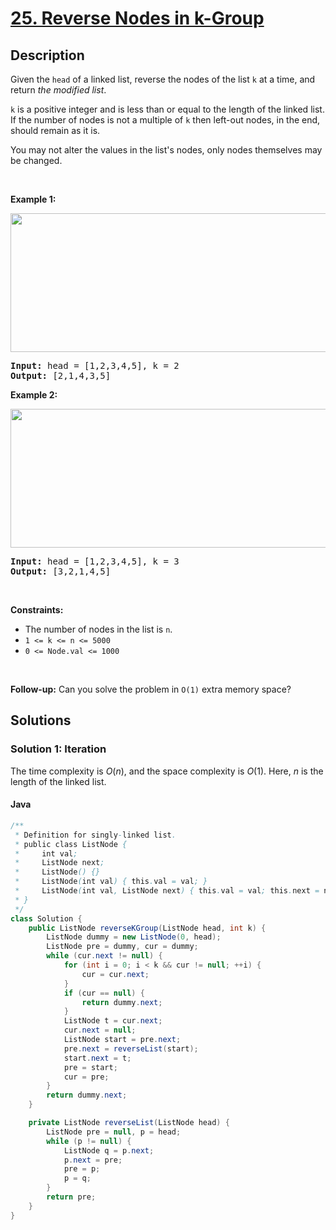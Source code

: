 
# [25. Reverse Nodes in k-Group](https://leetcode.com/problems/reverse-nodes-in-k-group)


## Description


<p>Given the <code>head</code> of a linked list, reverse the nodes of the list <code>k</code> at a time, and return <em>the modified list</em>.</p>

<p><code>k</code> is a positive integer and is less than or equal to the length of the linked list. If the number of nodes is not a multiple of <code>k</code> then left-out nodes, in the end, should remain as it is.</p>

<p>You may not alter the values in the list&#39;s nodes, only nodes themselves may be changed.</p>

<p>&nbsp;</p>
<p><strong class="example">Example 1:</strong></p>
<img alt="" src="https://fastly.jsdelivr.net/gh/doocs/leetcode@main/solution/0000-0099/0025.Reverse%20Nodes%20in%20k-Group/images/reverse_ex1.jpg" style="width: 542px; height: 222px;" />
<pre>
<strong>Input:</strong> head = [1,2,3,4,5], k = 2
<strong>Output:</strong> [2,1,4,3,5]
</pre>

<p><strong class="example">Example 2:</strong></p>
<img alt="" src="https://fastly.jsdelivr.net/gh/doocs/leetcode@main/solution/0000-0099/0025.Reverse%20Nodes%20in%20k-Group/images/reverse_ex2.jpg" style="width: 542px; height: 222px;" />
<pre>
<strong>Input:</strong> head = [1,2,3,4,5], k = 3
<strong>Output:</strong> [3,2,1,4,5]
</pre>

<p>&nbsp;</p>
<p><strong>Constraints:</strong></p>

<ul>
	<li>The number of nodes in the list is <code>n</code>.</li>
	<li><code>1 &lt;= k &lt;= n &lt;= 5000</code></li>
	<li><code>0 &lt;= Node.val &lt;= 1000</code></li>
</ul>

<p>&nbsp;</p>
<p><strong>Follow-up:</strong> Can you solve the problem in <code>O(1)</code> extra memory space?</p>


## Solutions


### Solution 1: Iteration

The time complexity is $O(n)$, and the space complexity is $O(1)$. Here, $n$ is the length of the linked list.


#### Java

```java
/**
 * Definition for singly-linked list.
 * public class ListNode {
 *     int val;
 *     ListNode next;
 *     ListNode() {}
 *     ListNode(int val) { this.val = val; }
 *     ListNode(int val, ListNode next) { this.val = val; this.next = next; }
 * }
 */
class Solution {
    public ListNode reverseKGroup(ListNode head, int k) {
        ListNode dummy = new ListNode(0, head);
        ListNode pre = dummy, cur = dummy;
        while (cur.next != null) {
            for (int i = 0; i < k && cur != null; ++i) {
                cur = cur.next;
            }
            if (cur == null) {
                return dummy.next;
            }
            ListNode t = cur.next;
            cur.next = null;
            ListNode start = pre.next;
            pre.next = reverseList(start);
            start.next = t;
            pre = start;
            cur = pre;
        }
        return dummy.next;
    }

    private ListNode reverseList(ListNode head) {
        ListNode pre = null, p = head;
        while (p != null) {
            ListNode q = p.next;
            p.next = pre;
            pre = p;
            p = q;
        }
        return pre;
    }
}
```


